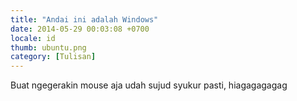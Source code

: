 ```yaml
---
title: "Andai ini adalah Windows"
date: 2014-05-29 00:03:08 +0700
locale: id
thumb: ubuntu.png
category: [Tulisan]
---
```

Buat ngegerakin mouse aja udah sujud syukur pasti, hiagagagagag
